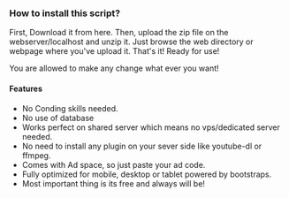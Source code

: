 
<h3>How to install this script?</h3>
First, Download it from here.
Then, upload the zip file on the webserver/localhost and unzip it.
Just browse the web directory or webpage where you've upload it.
That's it! Ready for use!

You are allowed to make any change what ever you want!

<h4>Features</h4>
<ul>
<li>No Conding skills needed.</li>
<li>No use of database</li>
<li>Works perfect on shared server which means no vps/dedicated server needed.</li>
<li>No need to install any plugin on your sever side like youtube-dl or ffmpeg.</li>
<li>Comes with Ad space, so just paste your ad code.</li>
<li>Fully optimized for mobile, desktop or tablet powered by bootstraps.</li>
<li>Most important thing is its free and always will be!</li>
</ul>
